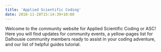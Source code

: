 ```yaml
---
title: 'Applied Scientific Coding'
date: 2018-11-28T15:14:39+10:00
---
```


Welcome to the community website for Applied Scientific Coding or ASC!
Here you will find updates for community events, a yellow-pages list for Dalhousie community members ready to assist in your coding adventure, and our list of helpful guides tutorial.
